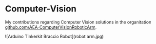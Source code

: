 # Computer-Vision
My contributions regarding Computer Vision solutions in the organitation [github.com/AEA-ComputerVisionRoboticArm](https://github.com/AEA-ComputerVisionRoboticArm). 


![Arduino Tinkerkit Braccio Robot](robot arm.jpg)




